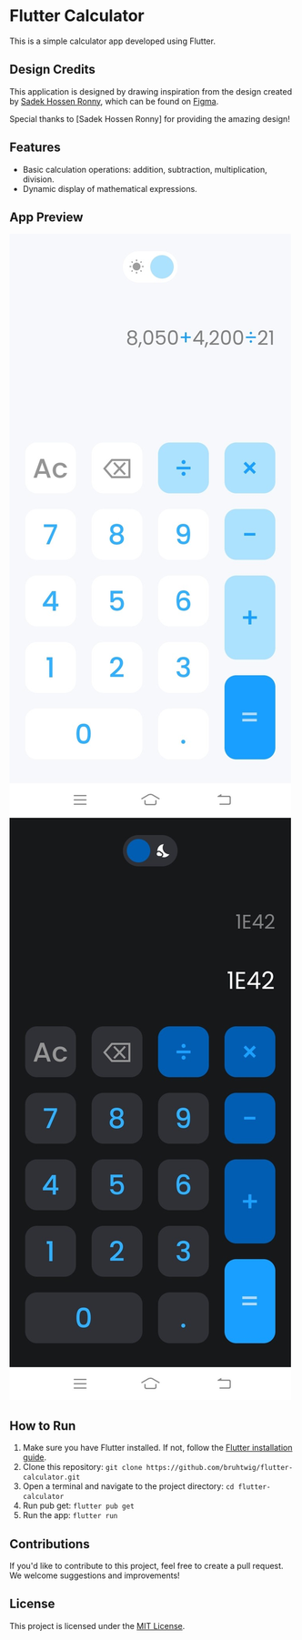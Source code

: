 # Flutter Calculator

This is a simple calculator app developed using Flutter.

## Design Credits

This application is designed by drawing inspiration from the design created by [Sadek Hossen Ronny](https://www.figma.com/@sadekui), which can be found on [Figma](https://www.figma.com/community/file/984658356416751911/calculator-app-ui-design-download-free).

Special thanks to [Sadek Hossen Ronny] for providing the amazing design!

## Features

- Basic calculation operations: addition, subtraction, multiplication, division.
- Dynamic display of mathematical expressions.

## App Preview

![App Screenshot](screenshots/light_mode.jpg)   ![App Screenshot](screenshots/dark_mode.jpg)

## How to Run

1. Make sure you have Flutter installed. If not, follow the [Flutter installation guide](https://flutter.dev/docs/get-started/install).
2. Clone this repository: `git clone https://github.com/bruhtwig/flutter-calculator.git`
3. Open a terminal and navigate to the project directory: `cd flutter-calculator`
4. Run pub get: `flutter pub get`
5. Run the app: `flutter run`

## Contributions

If you'd like to contribute to this project, feel free to create a pull request. We welcome suggestions and improvements!

## License

This project is licensed under the [MIT License](LICENSE).